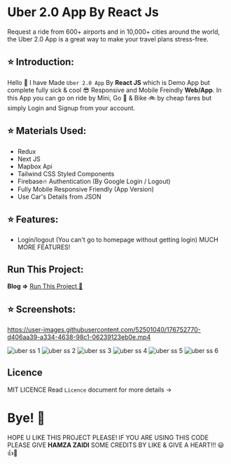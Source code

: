 # Uber 2.0 App By React Js

Request a ride from 600+ airports and in 10,000+ cities around the world, the Uber 2.0 App is a great way to make your travel plans stress-free.

## ⭐ Introduction:

Hello 👋 I have Made `Uber 2.0 App` By **React JS** which is Demo App but complete fully sick & cool 😎 Responsive and Mobile Freindly **Web/App**. In this App you can go on ride by Mini, Go 🚙 & Bike 🚲 by cheap fares but simply Login and Signup from your account.

## ⭐ Materials Used:

- Redux
- Next JS
- Mapbox Api
- Tailwind CSS Styled Components
- Firebase🔥 Authentication (By Google Login / Logout)
- Fully Mobile Responsive Friendly (App Version)
- Use Car's Details from JSON 

## ⭐ Features:

- Login/logout (You can't go to homepage without getting login) MUCH MORE FEATURES!

## Run This Project:

**Blog =>** [Run This Project 🚀](https://nextjs.org/docs/messages/production-start-no-build-id#possible-ways-to-fix-it)
 
## ⭐ Screenshots:

https://user-images.githubusercontent.com/52501040/176752770-d406aa39-a334-4638-98c1-06239123eb0e.mp4

![uber ss 1](https://user-images.githubusercontent.com/52501040/176752794-bb86288b-df25-4b1c-bac4-1f3afbc60ba8.jpg)
![uber ss 2](https://user-images.githubusercontent.com/52501040/176752796-df749dbf-ecb9-4c42-869f-1118276693a8.jpg)
![uber ss 3](https://user-images.githubusercontent.com/52501040/176752801-06c71b9a-3adc-44e7-8ac6-c8b027daa7da.jpg)
![uber ss 4](https://user-images.githubusercontent.com/52501040/176752805-3b7a120b-287b-4871-9f72-d6bfd6556ef3.jpg)
![uber ss 5](https://user-images.githubusercontent.com/52501040/176752809-0cde6a62-d276-40c9-aee2-9a84bd112fe0.jpg)
![uber ss 6](https://user-images.githubusercontent.com/52501040/176752759-9c4a4b02-3f4d-4474-9220-0eafc8af72f2.jpg)

## Licence
 
MIT LICENCE Read `Licence` document for more details ->

# Bye! 👋

HOPE U LIKE THIS PROJECT PLEASE! IF YOU ARE USING THIS CODE PLEASE GIVE **HAMZA ZAIDI** SOME CREDITS BY LIKE & GIVE A HEART!!! 😃👍💛
